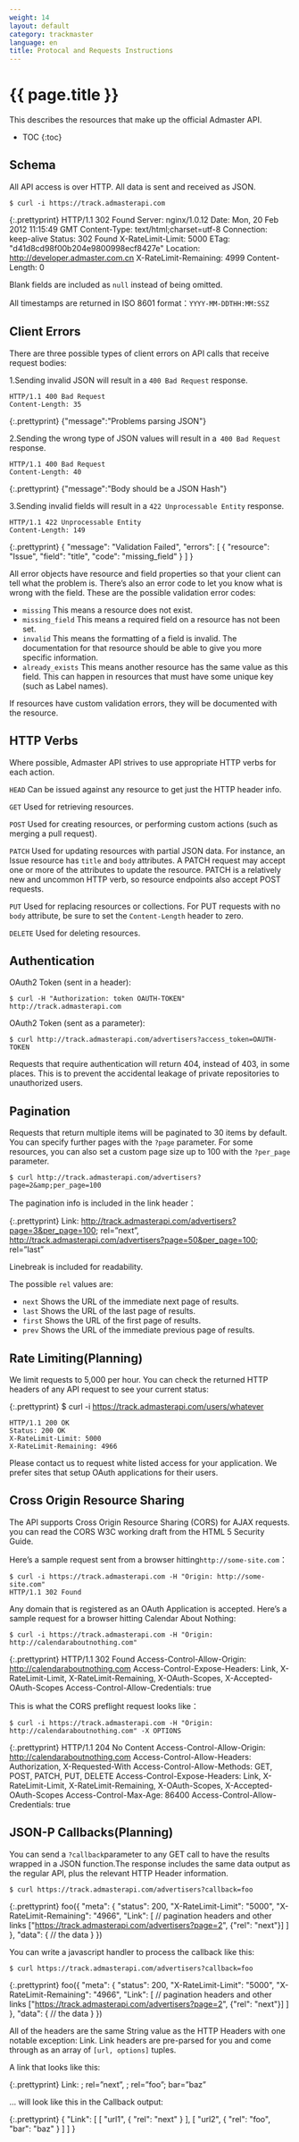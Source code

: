 ```yaml
---
weight: 14
layout: default
category: trackmaster
language: en
title: Protocal and Requests Instructions
---
```


# {{ page.title }}

This describes the resources that make up the official Admaster API. 

* TOC
{:toc}

## Schema

All API access is over HTTP. All data is sent and received as JSON.

    $ curl -i https://track.admasterapi.com

{:.prettyprint}
    HTTP/1.1 302 Found
    Server: nginx/1.0.12
    Date: Mon, 20 Feb 2012 11:15:49 GMT
    Content-Type: text/html;charset=utf-8
    Connection: keep-alive
    Status: 302 Found
    X-RateLimit-Limit: 5000
    ETag: "d41d8cd98f00b204e9800998ecf8427e"
    Location: http://developer.admaster.com.cn
    X-RateLimit-Remaining: 4999
    Content-Length: 0


Blank fields are included as `null` instead of being omitted.

All timestamps are returned in ISO 8601 format：`YYYY-MM-DDTHH:MM:SSZ`

##  Client Errors

There are three possible types of client errors on API calls that receive request bodies:

1.Sending invalid JSON will result in a `400 Bad Request` response.

    HTTP/1.1 400 Bad Request
    Content-Length: 35

{:.prettyprint}
    {"message":"Problems parsing JSON"}


2.Sending the wrong type of JSON values will result in a` 400 Bad Request` response.

    HTTP/1.1 400 Bad Request
    Content-Length: 40

{:.prettyprint}
    {"message":"Body should be a JSON Hash"}


3.Sending invalid fields will result in a `422 Unprocessable Entity` response.

    HTTP/1.1 422 Unprocessable Entity
    Content-Length: 149

{:.prettyprint}
    {
      "message": "Validation Failed",
      "errors": [
        {
          "resource": "Issue",
          "field": "title",
          "code": "missing_field"
        }
      ]
    }

All error objects have resource and field properties so that your client can tell what the problem is. There’s also an error code to let you know what is wrong with the field. These are the possible validation error codes:

* `missing` This means a resource does not exist.
* `missing_field` This means a required field on a resource has not been set.
* `invalid` This means the formatting of a field is invalid. The documentation for that resource should be able to give you more specific information.
* `already_exists` This means another resource has the same value as this field. This can happen in resources that must have some unique key (such as Label names).

If resources have custom validation errors, they will be documented with the resource.

##  HTTP Verbs

Where possible, Admaster API strives to use appropriate HTTP verbs for each action.

`HEAD` Can be issued against any resource to get just the HTTP header info.

`GET` Used for retrieving resources.

`POST` Used for creating resources, or performing custom actions (such as merging a pull request).

`PATCH` Used for updating resources with partial JSON data. For instance, an Issue resource has `title` and `body` attributes. A PATCH request may accept one or more of the attributes to update the resource. PATCH is a relatively new and uncommon HTTP verb, so resource endpoints also accept POST requests.

`PUT` Used for replacing resources or collections. For PUT requests with no `body` attribute, be sure to set the `Content-Length` header to zero.

`DELETE` Used for deleting resources.

## Authentication


OAuth2 Token (sent in a header):

    $ curl -H "Authorization: token OAUTH-TOKEN" http://track.admasterapi.com


OAuth2 Token (sent as a parameter):

    $ curl http://track.admasterapi.com/advertisers?access_token=OAUTH-TOKEN


Requests that require authentication will return 404, instead of 403, in some places. This is to prevent the accidental leakage of private repositories to unauthorized users.

## Pagination

Requests that return multiple items will be paginated to 30 items by default. You can specify further pages with the `?page` parameter. For some resources, you can also set a custom page size up to 100 with the `?per_page` parameter.

    $ curl http://track.admasterapi.com/advertisers?page=2&amp;per_page=100


The pagination info is included in the link header：

{:.prettyprint}
    Link: <http://track.admasterapi.com/advertisers?page=3&per_page=100>; rel=”next”, 
      <http://track.admasterapi.com/advertisers?page=50&per_page=100>; rel=”last”

Linebreak is included for readability.

The possible `rel` values are:

* `next` Shows the URL of the immediate next page of results.
* `last` Shows the URL of the last page of results.
* `first` Shows the URL of the first page of results.
* `prev` Shows the URL of the immediate previous page of results.


## Rate Limiting(Planning)

We limit requests to 5,000 per hour. You can check the returned HTTP headers of any API request to see your current status:

{:.prettyprint}
    $ curl -i https://track.admasterapi.com/users/whatever

    HTTP/1.1 200 OK
    Status: 200 OK
    X-RateLimit-Limit: 5000
    X-RateLimit-Remaining: 4966

Please contact us to request white listed access for your application. We prefer sites that setup OAuth applications for their users.

## Cross Origin Resource Sharing

The API supports Cross Origin Resource Sharing (CORS) for AJAX requests. you can read the CORS W3C working draft from the HTML 5 Security Guide.


Here’s a sample request sent from a browser hitting`http://some-site.com`：

    $ curl -i https://track.admasterapi.com -H "Origin: http://some-site.com" 
    HTTP/1.1 302 Found

Any domain that is registered as an OAuth Application is accepted. Here’s a sample request for a browser hitting Calendar About Nothing:

    $ curl -i https://track.admasterapi.com -H "Origin: http://calendaraboutnothing.com" 

{:.prettyprint}
    HTTP/1.1 302 Found
    Access-Control-Allow-Origin: http://calendaraboutnothing.com
    Access-Control-Expose-Headers: Link, X-RateLimit-Limit, X-RateLimit-Remaining, X-OAuth-Scopes, X-Accepted-OAuth-Scopes
    Access-Control-Allow-Credentials: true


This is what the CORS preflight request looks like：

    $ curl -i https://track.admasterapi.com -H "Origin: http://calendaraboutnothing.com" -X OPTIONS   

{:.prettyprint}
    HTTP/1.1 204 No Content
    Access-Control-Allow-Origin: http://calendaraboutnothing.com
    Access-Control-Allow-Headers: Authorization, X-Requested-With
    Access-Control-Allow-Methods: GET, POST, PATCH, PUT, DELETE
    Access-Control-Expose-Headers: Link, X-RateLimit-Limit, X-RateLimit-Remaining, X-OAuth-Scopes, X-Accepted-OAuth-Scopes
    Access-Control-Max-Age: 86400
    Access-Control-Allow-Credentials: true


## JSON-P Callbacks(Planning)

You can send a `?callback`parameter to any GET call to have the results wrapped in a JSON function.The response includes the same data output as the regular API, plus the relevant HTTP Header information.

    $ curl https://track.admasterapi.com/advertisers?callback=foo

{:.prettyprint}
    foo({
      "meta": {
        "status": 200,
        "X-RateLimit-Limit": "5000",
        "X-RateLimit-Remaining": "4966",
        "Link": [ // pagination headers and other links
          ["https://track.admasterapi.com/advertisers?page=2", {"rel": "next"}]
        ]
      },
      "data": {
        // the data
      }
    })


You can write a javascript handler to process the callback like this:

    $ curl https://track.admasterapi.com/advertisers?callback=foo

{:.prettyprint}
    foo({
      "meta": {
        "status": 200,
        "X-RateLimit-Limit": "5000",
        "X-RateLimit-Remaining": "4966",
        "Link": [ // pagination headers and other links
          ["https://track.admasterapi.com/advertisers?page=2", {"rel": "next"}]
        ]
      },
      "data": {
        // the data
      }
    })



All of the headers are the same String value as the HTTP Headers with one notable exception: Link. Link headers are pre-parsed for you and come through as an array of `[url, options]` tuples.

A link that looks like this:

{:.prettyprint}
    Link: <url1>; rel=”next”, <url2>; rel=”foo”; bar=”baz”


… will look like this in the Callback output:

{:.prettyprint}
    {
      "Link": [
        [
          "url1",
          {
            "rel": "next"
          }
        ],
        [
          "url2",
          {
            "rel": "foo",
            "bar": "baz"
          }
        ]
      ]
    }
